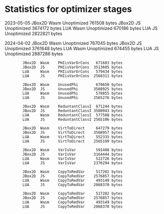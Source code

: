 # Statistics for optimizer stages

2023-05-05  JBox2D  Wasm    Unoptimized      761508 bytes
            JBox2D  JS      Unoptimized     3674172 bytes
            LUA     Wasm    Unoptimized      670186 bytes
            LUA     JS      Unoptimized     2822821 bytes

2024-04-02  JBox2D  Wasm    Unoptimized      767045 bytes
            JBox2D  JS      Unoptimized     3761648 bytes
            LUA     Wasm    Unoptimized      674455 bytes
            LUA     JS      Unoptimized     2887286 bytes

            JBox2D  Wasm    PHIisVarOrCons   671683 bytes
            JBox2D  JS      PHIisVarOrCons  3513605 bytes
            LUA     Wasm    PHIisVarOrCons   579434 bytes
            LUA     JS      PHIisVarOrCons  2568311 bytes

            JBox2D  Wasm    UnusedPhi        670650 bytes
            JBox2D  JS      UnusedPhi       3508925 bytes
            LUA     Wasm    UnusedPhi        578855 bytes
            LUA     JS      UnusedPhi       2565276 bytes

            JBox2D  Wasm    ReduntantClassI  671244 bytes
            JBox2D  JS      ReduntantClassI 3508943 bytes
            LUA     Wasm    ReduntantClassI  577508 bytes
            LUA     JS      ReduntantClassI 2565106 bytes

            JBox2D  Wasm    VirtToDirect     647279 bytes
            JBox2D  JS      VirtToDirect    3508957 bytes
            LUA     Wasm    VirtToDirect     552335 bytes
            LUA     JS      VirtToDirect    2565199 bytes

            JBox2D  Wasm    VarIsVar         591408 bytes
            JBox2D  JS      VarIsVar        3164444 bytes
            LUA     Wasm    VarIsVar         522726 bytes
            LUA     JS      VarIsVar        2376294 bytes

            JBox2D  Wasm    CopyToRedVar     517202 bytes
            JBox2D  JS      CopyToRedVar    2576857 bytes
            LUA     Wasm    CopyToRedVar     493149 bytes
            LUA     JS      CopyToRedVar    2068370 bytes

            JBox2D  Wasm    CopyToRedVar     517202 bytes
            JBox2D  JS      CopyToRedVar    2576857 bytes
            LUA     Wasm    CopyToRedVar     493149 bytes
            LUA     JS      CopyToRedVar    2068370 bytes
